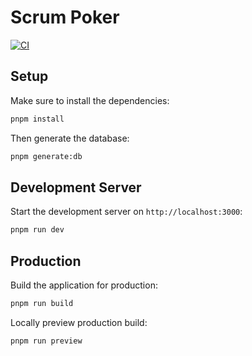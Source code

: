 # Scrum Poker

[![CI](https://github.com/Dobefu/scrum-poker/actions/workflows/ci.yml/badge.svg)](https://github.com/Dobefu/scrum-poker/actions/workflows/ci.yml)

## Setup

Make sure to install the dependencies:

```bash
pnpm install
```

Then generate the database:

```bash
pnpm generate:db
```

## Development Server

Start the development server on `http://localhost:3000`:

```bash
pnpm run dev
```

## Production

Build the application for production:

```bash
pnpm run build
```

Locally preview production build:

```bash
pnpm run preview
```
